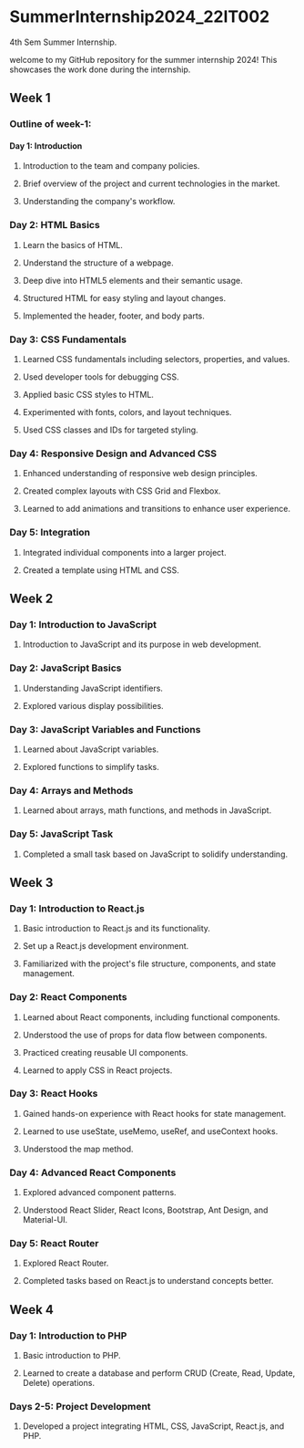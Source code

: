 # SummerInternship2024_22IT002
4th Sem Summer Internship.

welcome to my GitHub repository for the summer internship 2024! This showcases the work done during the internship.


## Week 1

### Outline of week-1:

#### Day 1: Introduction

1) Introduction to the team and company policies.

2) Brief overview of the project and current technologies in the market.

3) Understanding the company's workflow.

### Day 2: HTML Basics

1) Learn the basics of HTML.

2) Understand the structure of a webpage.

3) Deep dive into HTML5 elements and their semantic usage.

4) Structured HTML for easy styling and layout changes.

5) Implemented the header, footer, and body parts.

### Day 3: CSS Fundamentals

1) Learned CSS fundamentals including selectors, properties, and values.

2) Used developer tools for debugging CSS.

3) Applied basic CSS styles to HTML.

4) Experimented with fonts, colors, and layout techniques.

5) Used CSS classes and IDs for targeted styling.

### Day 4: Responsive Design and Advanced CSS

1) Enhanced understanding of responsive web design principles.

2) Created complex layouts with CSS Grid and Flexbox.

3) Learned to add animations and transitions to enhance user experience.

### Day 5: Integration

1) Integrated individual components into a larger project.

2) Created a template using HTML and CSS.
   

## Week 2

### Day 1: Introduction to JavaScript

1) Introduction to JavaScript and its purpose in web development.

### Day 2: JavaScript Basics

1) Understanding JavaScript identifiers.

2) Explored various display possibilities.

### Day 3: JavaScript Variables and Functions

1) Learned about JavaScript variables.

2) Explored functions to simplify tasks.

### Day 4: Arrays and Methods

1) Learned about arrays, math functions, and methods in JavaScript.

### Day 5: JavaScript Task

1) Completed a small task based on JavaScript to solidify understanding.


## Week 3

### Day 1: Introduction to React.js

1) Basic introduction to React.js and its functionality.

2) Set up a React.js development environment.

3) Familiarized with the project's file structure, components, and state management.

### Day 2: React Components

1) Learned about React components, including functional components.

2) Understood the use of props for data flow between components.

3) Practiced creating reusable UI components.

4) Learned to apply CSS in React projects.

### Day 3: React Hooks

1) Gained hands-on experience with React hooks for state management.

2) Learned to use useState, useMemo, useRef, and useContext hooks.

3) Understood the map method.

### Day 4: Advanced React Components

1) Explored advanced component patterns.

2) Understood React Slider, React Icons, Bootstrap, Ant Design, and Material-UI.

### Day 5: React Router

1) Explored React Router.

2) Completed tasks based on React.js to understand concepts better.


## Week 4

### Day 1: Introduction to PHP

1) Basic introduction to PHP.

2) Learned to create a database and perform CRUD (Create, Read, Update, Delete) operations.

### Days 2-5: Project Development

1) Developed a project integrating HTML, CSS, JavaScript, React.js, and PHP.



